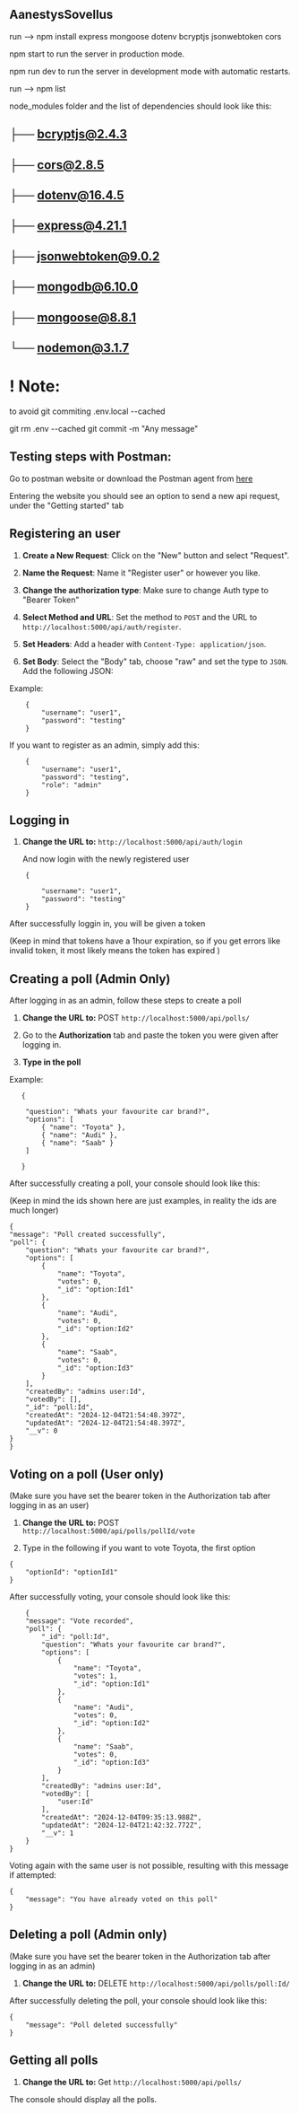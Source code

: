 ## AanestysSovellus

run --> npm install express mongoose dotenv bcryptjs jsonwebtoken cors

npm start to run the server in production mode.

npm run dev to run the server in development mode with automatic restarts.

run --> npm list

node_modules folder and the list of dependencies should look like this:

##    ├── bcryptjs@2.4.3
##    ├── cors@2.8.5
##    ├── dotenv@16.4.5
##    ├── express@4.21.1
##    ├── jsonwebtoken@9.0.2
##    ├── mongodb@6.10.0
##    ├── mongoose@8.8.1
##    └── nodemon@3.1.7

# ! Note:

to avoid git commiting .env.local --cached

git rm .env --cached
git commit -m "Any message"


## Testing steps with Postman: 

Go to postman website or download the Postman agent from [here](https://www.postman.com/downloads/)

Entering the website you should see an option to send a new api request, under the "Getting started" tab

## Registering an user

1. **Create a New Request**: Click on the "New" button and select "Request".

2. **Name the Request**: Name it "Register user" or however you like.

3. **Change the authorization type**: Make sure to change Auth type to "Bearer Token"

4. **Select Method and URL**: Set the method to `POST` and the URL to `http://localhost:5000/api/auth/register`.

5. **Set Headers**: Add a header with `Content-Type: application/json`.
    
6. **Set Body**: Select the "Body" tab, choose "raw" and set the type to `JSON`. Add the following JSON:

Example:

```
    {
        "username": "user1",
        "password": "testing"  
    }
```

If you want to register as an admin, simply add this:

```
    {
        "username": "user1",
        "password": "testing",
        "role": "admin"
    }
```

## Logging in

1. **Change the URL to:** `http://localhost:5000/api/auth/login`

    And now login with the newly registered user

```
    {

        "username": "user1",
        "password": "testing"  
    }
```


After successfully loggin in, you will be given a token


(Keep in mind that tokens have a 1hour expiration, so if you get errors like invalid token, it most likely means the token has expired )

## Creating a poll (Admin Only)

After logging in as an admin, follow these steps to create a poll

1. **Change the URL to:** POST `http://localhost:5000/api/polls/` 

2. Go to the **Authorization** tab and paste the token you were given after logging in.

3. **Type in the poll**

Example:

```
   {
    
    "question": "Whats your favourite car brand?",
    "options": [
        { "name": "Toyota" },
        { "name": "Audi" },
        { "name": "Saab" }
    ]

   }
```

After successfully creating a poll, your console should look like this:

(Keep in mind the ids shown here are just examples, in reality the ids are much longer)

```
{
"message": "Poll created successfully",
"poll": {
    "question": "Whats your favourite car brand?",
    "options": [
        {
            "name": "Toyota",
            "votes": 0,
            "_id": "option:Id1"
        },
        {
            "name": "Audi",
            "votes": 0,
            "_id": "option:Id2"
        },
        {
            "name": "Saab",
            "votes": 0,
            "_id": "option:Id3"
        }
    ],
    "createdBy": "admins user:Id",
    "votedBy": [],
    "_id": "poll:Id",
    "createdAt": "2024-12-04T21:54:48.397Z",
    "updatedAt": "2024-12-04T21:54:48.397Z",
    "__v": 0
}
}
```

## Voting on a poll (User only)
(Make sure you have set the bearer token in the Authorization tab after logging in as an user)

1. **Change the URL to:** POST `http://localhost:5000/api/polls/pollId/vote`

2. Type in the following if you want to vote Toyota, the first option

```
{
    "optionId": "optionId1"
}   
```

After successfully voting, your console should look like this:

```
    {
    "message": "Vote recorded",
    "poll": {
        "_id": "poll:Id",
        "question": "Whats your favourite car brand?",
        "options": [
            {
                "name": "Toyota",
                "votes": 1,
                "_id": "option:Id1"
            },
            {
                "name": "Audi",
                "votes": 0,
                "_id": "option:Id2"
            },
            {
                "name": "Saab",
                "votes": 0,
                "_id": "option:Id3"
            }
        ],
        "createdBy": "admins user:Id",
        "votedBy": [
            "user:Id"
        ],
        "createdAt": "2024-12-04T09:35:13.988Z",
        "updatedAt": "2024-12-04T21:42:32.772Z",
        "__v": 1
    }
}
```

Voting again with the same user is not possible, resulting with this message if attempted:

```
{
    "message": "You have already voted on this poll"
}
```

## Deleting a poll (Admin only)
(Make sure you have set the bearer token in the Authorization tab after logging in as an admin)

1. **Change the URL to:** DELETE `http://localhost:5000/api/polls/poll:Id/`

After successfully deleting the poll, your console should look like this:

```
{
    "message": "Poll deleted successfully"
}
```

## Getting all polls 

1. **Change the URL to:** Get `http://localhost:5000/api/polls/`

The console should display all the polls.

